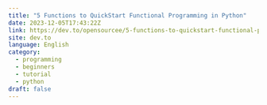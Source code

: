 ```yaml
---
title: "5 Functions to QuickStart Functional Programming in Python"
date: 2023-12-05T17:43:22Z
link: https://dev.to/opensourcee/5-functions-to-quickstart-functional-programming-in-python-idb?utm_medium=RSS&utm_source=news.12bit.vn
site: dev.to
language: English
category:
  - programming
  - beginners
  - tutorial
  - python
draft: false
---
```

